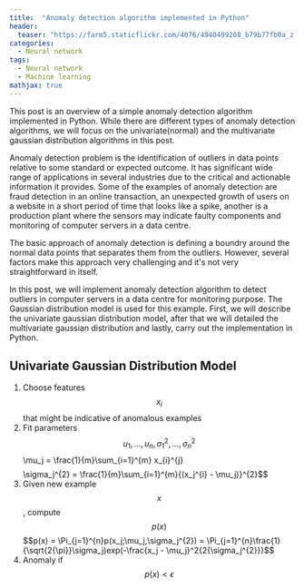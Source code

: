 ```yaml
---
title:  "Anomaly detection algorithm implemented in Python"
header:
  teaser: "https://farm5.staticflickr.com/4076/4940499208_b79b77fb0a_z.jpg"
categories: 
  - Neural network
tags:
  - Neural network
  - Machine learning
mathjax: true
---
```


This post is an overview of a simple anomaly detection algorithm implemented in Python. While there are different types of anomaly detection algorithms, we will focus on the univariate(normal) and the multivariate gaussian distribution algorithms in this post. 

Anomaly detection problem is the identification of outliers in data points relative to some standard or expected outcome. It has significant wide range of applications in several industries due to the critical and actionable information it provides. Some of the examples of anomaly detection are fraud detection in an online transaction, an unexpected growth of users on a website in a short period of time that looks like a spike, another is a production plant where the sensors may indicate faulty components and monitoring of computer servers in a data centre. 

The basic approach of anomaly detection is defining a boundry around the normal data points that separates them from the outliers. However, several factors make this approach very challenging and it's not very straightforward in itself. 

In this post, we will implement anomaly detection algorithm to detect outliers in computer servers in a data centre for monitoring purpose. The Gaussian distribution model is used for this example. First, we will describe the univariate gaussian distribution model, after that we will detailed the multivariate gaussian distribution and lastly, carry out the implementation in Python.
## Univariate Gaussian Distribution Model
1. Choose features $$x_i$$ that might be indicative of anomalous examples
2. Fit parameters $$u_{1},...,u_n, {\sigma_1^{2}},...,{\sigma_n^{2}}
	$$\mu_j = \frac{1}{m}\sum_{i=1}^{m} x_{i}^{j}$$ 
	$$\sigma_j^{2} = \frac{1}{m}\sum_{i=1}^{m}{(x_j^{i} - \mu_j)}^{2}$$ 
3. Given new example $$x$$, compute $$p(x)$$
	$$p(x) = \Pi_{j=1}^{n}p(x_j;\mu_j,\sigma_j^{2}) = \Pi_{j=1}^{n}\frac{1}{\sqrt{2{\pi}}\sigma_j)exp(-\frac{x_j - \mu_j}^2{2{\sigma_j^{2}}}$$
4. Anomaly if $$p(x) < {\epsilon}$$
